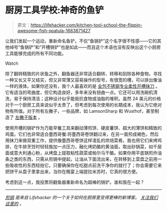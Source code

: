 # 厨房工具学校:神奇的鱼铲

> 原文：<https://lifehacker.com/kitchen-tool-school-the-flippin-awesome-fish-spatula-1683871427>

让我们发起一个运动，重新命名鱼铲。不仅“鱼锅铲”这个名字很不性感——它的其他绰号“鱼锅铲”和“开槽锅铲”也是如此——而且这个术语也没有反映出这个小厨房工具能够完成的所有不同功能。

Watch

除了翻转精致的片状鱼之外，翻鱼器还非常适合翻转、转移和刮除各种食物。寻找一种又长又平又结实，但又非常薄又容易操作的型号，有很宽的槽，可以排出像油一样的液体。如果你还没有，我个人最喜欢的是 [全包不锈钢专业柔性开槽抹刀](http://www.amazon.com/All-Clad-Stainless-Flexible-Slotted-Turner/dp/B00BYAHNLE/ref=sr_1_3?asc_campaign=InlineText&asc_refurl=https://lifehacker.com/kitchen-tool-school-the-flippin-awesome-fish-spatula-1683871427&asc_source=&ie=UTF8&qid=1423094328&s=kitchen&sr=1-3&tag=kinjalifehackerlink-20) 。它有适当的弯曲度，但它构造良好，多年来没有扭曲一点。它还可以用洗碗机清洗，易于保持清洁；这种设计似乎能抵抗食物或油脂的堆积。虽然 24 美元的价格对于一个厨房工具来说似乎太贵了，但考虑到每次使用的长期成本，我认为它绝对物有所值。对于所有左撇子，一些品牌，如 LamsonSharp 和 Wusthof，甚至制造了 [左撇子版本](http://www.jbprince.com/cutlery-spatulas/slotted-turner-left-hand.asp) 。

使用开槽的锅铲作为万能早餐工具来翻动薄煎饼、硬皮薯饼、超大的薄饼和精致的鸡蛋。它们也非常适合墨西哥餐:将墨西哥卷饼翻过来，在另一面煎成褐色，然后用抹刀来做双重工作，提供像墨西哥卷饼这样凌乱的烘焙菜肴。我也用它们来烤鸡排，在牛排烹饪时轻轻施加一点压力，融化烤奶酪的黄油面，取出砂锅菜，如千层面或意大利通心粉，从烤盘上提取粘性蔬菜或帕尔马干酪。如果你用平底锅煎炸油条之类的东西，只需从煎锅中提起，让油从下面流出来，在转移到上菜盘之前用一些吸收性的东西轻拍它。只要确保你在吃甜点前洗干净你的就行了；你会需要它来把饼干从盘子里拿出来，当你在晚宴上端提拉米苏时，它真的很方便。

考虑到这一点，我投票将翻鱼器重新命名为超棒的锅铲。谁和我在一起？

* * *

[*煎锅*](http://skillet.lifehacker.com) *是来自 Lifehacker 的一个关于如何在厨房里变得更棒的新博客。* [*关注我们这里的*](http://www.twitter.com/skilletLH) *。*
